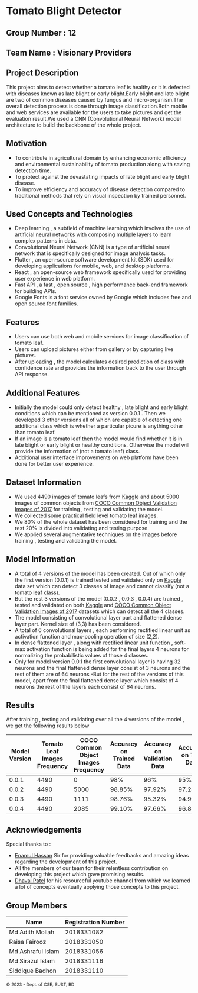 # Tomato Blight Detector
## Group Number : 12
## Team Name : Visionary Providers
## Project Description
This project aims to detect whether a tomato leaf is healthy or it is defected with diseases known as late blight or early blight.Early blight and late blight are two of common diseases
caused by fungus and micro-organism.The overall detection process is done through image classification.Both mobile and web services are available for the users to take pictures and get the evaluation
result.We used a CNN (Convolutional Neural Network) model architecture to build the backbone of the whole project.
## Motivation
- To contribute in agricultural domain by enhancing economic efficiency  and environmental sustainability of tomato production along with saving detection time.
- To protect against the devastating impacts of late blight and early blight disease.
- To improve efficiency and accuracy of disease detection compared to traditional methods that rely on visual inspection by trained personnel.
## Used Concepts and Technologies
- Deep learning , a subfield of machine learning which involves the use of artificial neural networks with composing multiple layers to learn complex patterns
   in data.
- Convolutional Neural Network (CNN) is a type of artificial neural network that is specifically designed for image analysis tasks.
- Flutter , an open-source software development kit (SDK) used for developing applications for mobile, web, and desktop platforms.
- React , an open-source web framework specifically used for providing user experience in web platform.
- Fast API , a fast , open source , high performance back-end framework for building APIs.
- Google Fonts is a font service owned by Google which includes free and open source font families.


## Features
- Users can use both web and mobile services for image classification of tomato leaf.
- Users can upload pictures either from gallery or by capturing live pictures.
- After uploading , the model calculates desired prediction of class with confidence rate and provides the information back to the user through API response.
## Additional Features
 - Initially the model could only detect healthy , late blight and early blight conditions which can be mentioned as version 0.0.1 . Then we developed 3 other versions all of    which are capable of detecting one additional class which is whether a particular picure is anything other than tomato leaf.
 - If an image is a tomato leaf then the model would find whether it is in late blight or early blight or healthy conditions. Otherwise the model will provide the information of (not a tomato leaf) class.
 - Additional user interface improvements on web platform have been done for better user experience.
## Dataset Information
- We used 4490 images of tomato leafs from [Kaggle](https://www.kaggle.com/datasets/arjuntejaswi/plant-village) and about 5000 images of common objects from 
[COCO Common Object Validation Images of 2017](https://cocodataset.org/#download) for training , testing and validating the model.
- We collected some practical field level tomato leaf images.
- We 80% of the whole dataset has been considered for training and the rest 20% is divided into validating and testing purpose.
- We applied several augmentative techniques on the images before training  , testing and validating the model.

## Model Information
- A total of 4 versions of the model has been created. Out of which only the first version (0.0.1) is trained tested and validated only on [Kaggle](https://www.kaggle.com/datasets/arjuntejaswi/plant-village) data set which can detect 3 classes of image and cannot classify (not a tomato leaf class).
- But the rest 3 versions of the model (0.0.2 , 0.0.3 , 0.0.4) are trained , tested and validated on both [Kaggle](https://www.kaggle.com/datasets/arjuntejaswi/plant-village) and [COCO Common Object Validation Images of 2017](https://cocodataset.org/#download) datasets which can detect all the 4 classes.
- The model consisting of convolutional layer part and flattened dense layer part. Kernel size of (3,3) has been considered.
- A total of 6 convolutional layers , each performing rectified linear unit as activation function and max-pooling operation of size (2,2).
- In dense flattened layer , along with rectified linear unit function , soft-max activation function is being added for the final layers 4 neurons for normalizing the probabilistic values of those 4 classes.
- Only for model version 0.0.1 the first convolutional layer is having 32 neurons and the final flattened dense layer consist of 3 neurons and the rest of them are of 64 neurons
-But for the rest of the versions of this model, apart from the final flattened dense layer which consist of 4 neurons the rest of the layers each consist of 64 neurons.


## Results
After training , testing and validating over all the 4 versions of the model , we get the following results below

| Model Version | Tomato Leaf Images Frequency | COCO Common Object Images Frequency | Accuracy on Trained Data | Accuracy on Validation Data | Accuracy on Test Data |
| --- | --- | --- | --- | --- | --- |
| 0.0.1 | 4490 | 0 | 98% | 96% | 95% |
| 0.0.2 | 4490 | 5000 | 98.85% | 97.92% | 97.28% |
| 0.0.3 | 4490 | 1111 | 98.76% | 95.32% | 94.90% |
| 0.0.4 | 4490 | 2085 | 99.10% | 97.66% | 96.88% |

## Acknowledgements
  Special thanks to : 
   - [Enamul Hassan](https://www.sust.edu/d/cse/faculty-profile-detail/590) Sir for providing valuable feedbacks and amazing ideas regarding the development of this project.
   - All the members of our team for their relentless contribution on developing this project which gave promising results.
   - [Dhaval Patel](https://www.youtube.com/@codebasics) for his resourceful youtube channel from which we learned a lot of concepts eventually applying those concepts to           this project.
   
   
 ## Group Members
 | Name | Registration Number |
| --- | --- |
| Md Adith Mollah | 2018331082 |
| Raisa Fairooz | 2018331050 |
| Md Ashraful Islam | 2018331056 |
| Md Sirazul Islam | 2018331116 |
| Siddique Badhon | 2018331110 |

<small>&copy; 2023 - Dept. of CSE, SUST, BD</small>

